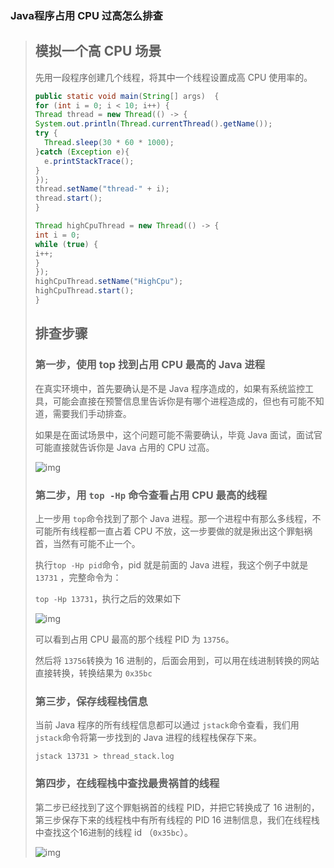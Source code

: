 ### Java程序占用 CPU 过高怎么排查

> ## 模拟一个高 CPU 场景
>
> 先用一段程序创建几个线程，将其中一个线程设置成高 CPU 使用率的。
>
> ```java
> public static void main(String[] args)  {
> for (int i = 0; i < 10; i++) {
> Thread thread = new Thread(() -> {
> System.out.println(Thread.currentThread().getName());
> try {
>   Thread.sleep(30 * 60 * 1000);
> }catch (Exception e){
>   e.printStackTrace();
> }
> });
> thread.setName("thread-" + i);
> thread.start();
> }
> 
> Thread highCpuThread = new Thread(() -> {
> int i = 0;
> while (true) {
> i++;
> }
> });
> highCpuThread.setName("HighCpu");
> highCpuThread.start();
> }
> ```
>
> ## 排查步骤
>
> ### 第一步，使用 top 找到占用 CPU 最高的 Java 进程
>
> 在真实环境中，首先要确认是不是 Java 程序造成的，如果有系统监控工具，可能会直接在预警信息里告诉你是有哪个进程造成的，但也有可能不知道，需要我们手动排查。
>
> 如果是在面试场景中，这个问题可能不需要确认，毕竟 Java 面试，面试官可能直接就告诉你是 Java 占用的 CPU 过高。
>
> ![img](java与cpu/v2-38f5640906c245788aeb6ead74d54007_1440w.webp)
>
> ### 第二步，用 `top -Hp` 命令查看占用 CPU 最高的线程
>
> 上一步用 `top`命令找到了那个 Java 进程。那一个进程中有那么多线程，不可能所有线程都一直占着 CPU 不放，这一步要做的就是揪出这个罪魁祸首，当然有可能不止一个。
>
> 执行`top -Hp pid`命令，pid 就是前面的 Java 进程，我这个例子中就是 `13731` ，完整命令为：
>
> `top -Hp 13731`，执行之后的效果如下
>
> ![img](java与cpu/v2-6265125e88645d40b99ac10a577fc8ef_1440w.webp)
>
> 可以看到占用 CPU 最高的那个线程 PID 为 `13756`。
>
> 然后将 `13756`转换为 16 进制的，后面会用到，可以用在线进制转换的网站直接转换，转换结果为 `0x35bc`
>
> ### 第三步，保存线程栈信息
>
> 当前 Java 程序的所有线程信息都可以通过 `jstack`命令查看，我们用`jstack`命令将第一步找到的 Java 进程的线程栈保存下来。
>
> ```text
> jstack 13731 > thread_stack.log
> ```
>
> ### 第四步，在线程栈中查找最贵祸首的线程
>
> 第二步已经找到了这个罪魁祸首的线程 PID，并把它转换成了 16 进制的，第三步保存下来的线程栈中有所有线程的 PID 16 进制信息，我们在线程栈中查找这个16进制的线程 id （`0x35bc`）。
>
> ![img](java与cpu/v2-866c85eec23d68be6bf7659e93565d10_1440w.webp)


